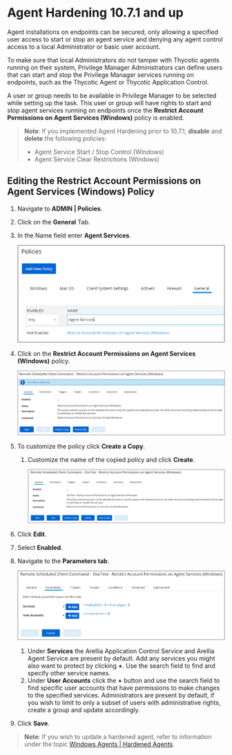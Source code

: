 [title]: # (Agent Hardening)
[tags]: # (endpoint,hardening, 10.7.1 and up)
[priority]: # (1620)
# Agent Hardening 10.7.1 and up

Agent installations on endpoints can be secured, only allowing a specified user access to start or stop an agent service and denying any agent control access to a local Administrator or basic user account.

To make sure that local Administrators do not tamper with Thycotic agents running on their system, Privilege Manager Administrators can define users that can start and stop the Privilege Manager services running on endpoints, such as the Thycotic Agent or Thycotic Application Control.

A user or group needs to be available in Privilege Manager to be selected while setting up the task. This user or group will have rights to start and stop agent services running on endpoints once the __Restrict Account Permissions on Agent Services (Windows)__ policy is enabled.

>**Note**:
>If you implemented Agent Hardening prior to 10.7.1, __disable__ and __delete__ the following policies:
> * Agent Service Start / Stop Control (Windows)
> * Agent Service Clear Restrictions (Windows)

## Editing the Restrict Account Permissions on Agent Services (Windows) Policy

1. Navigate to __ADMIN | Policies__.
1. Click on the __General__ Tab.
1. In the Name field enter __Agent Services__.

   ![Search](images/agent-har/restrict-1.png "Searching for the Restrict Account Permissions on Agent Services policy")
1. Click on the __Restrict Account Permissions on Agent Services (Windows)__ policy.

   ![Policy](images/agent-har/restrict-2.png "Policy")
1. To customize the policy click __Create a Copy__.
   1. Customize the name of the copied policy and click __Create__.

      ![Copy of Policy](images/agent-har/restrict-3.png "Copy of Policy")
1. Click __Edit__.
1. Select __Enabled__.
1. Navigate to the __Parameters tab__.

   ![Parameters](images/agent-har/restrict-4.png "Policy Parameters")
   1. Under __Services__ the Arellia Application Control Service and Arellia Agent Service are present by default. Add any services you might also want to protect by clicking __+__. Use the search field to find and specify other service names.
   1. Under __User Accounts__ click the __+__ button and use the search field to find specific user accounts that have permissions to make changes to the specified services. Administrators are present by default, if you wish to limit to only a subset of users with administrative rights, create a group and update accordingly.
1. Click __Save__.

>**Note**: If you wish to update a hardened agent, refer to information under the topic [Windows Agents | Hardened Agents](../../install/agents/agent-inst-win.md#hardened_agents).
